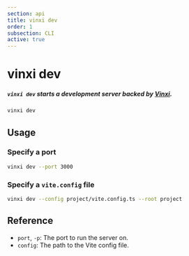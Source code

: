 ```yaml
---
section: api
title: vinxi dev
order: 1
subsection: CLI
active: true
---
```


# vinxi dev

##### `vinxi dev` starts a development server backed by [Vinxi](https://vinxi.vercel.app/).

<div class="text-lg">

```bash
vinxi dev
```

</div>

## Usage

### Specify a port

```bash
vinxi dev --port 3000
```

### Specify a `vite.config` file

```bash
vinxi dev --config project/vite.config.ts --root project
```

## Reference

- `port`, `-p`: The port to run the server on.
- `config`: The path to the Vite config file.
